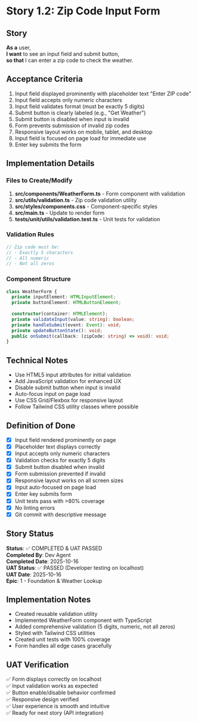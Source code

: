 # Story 1.2: Zip Code Input Form

## Story

**As a** user,  
**I want** to see an input field and submit button,  
**so that** I can enter a zip code to check the weather.

## Acceptance Criteria

1. Input field displayed prominently with placeholder text "Enter ZIP code"
2. Input field accepts only numeric characters
3. Input field validates format (must be exactly 5 digits)
4. Submit button is clearly labeled (e.g., "Get Weather")
5. Submit button is disabled when input is invalid
6. Form prevents submission of invalid zip codes
7. Responsive layout works on mobile, tablet, and desktop
8. Input field is focused on page load for immediate use
9. Enter key submits the form

## Implementation Details

### Files to Create/Modify

1. **src/components/WeatherForm.ts** - Form component with validation
2. **src/utils/validation.ts** - Zip code validation utility
3. **src/styles/components.css** - Component-specific styles
4. **src/main.ts** - Update to render form
5. **tests/unit/utils/validation.test.ts** - Unit tests for validation

### Validation Rules

```typescript
// Zip code must be:
// - Exactly 5 characters
// - All numeric
// - Not all zeros
```

### Component Structure

```typescript
class WeatherForm {
  private inputElement: HTMLInputElement;
  private buttonElement: HTMLButtonElement;
  
  constructor(container: HTMLElement);
  private validateInput(value: string): boolean;
  private handleSubmit(event: Event): void;
  private updateButtonState(): void;
  public onSubmit(callback: (zipCode: string) => void): void;
}
```

## Technical Notes

- Use HTML5 input attributes for initial validation
- Add JavaScript validation for enhanced UX
- Disable submit button when input is invalid
- Auto-focus input on page load
- Use CSS Grid/Flexbox for responsive layout
- Follow Tailwind CSS utility classes where possible

## Definition of Done

- [x] Input field rendered prominently on page
- [x] Placeholder text displays correctly
- [x] Input accepts only numeric characters
- [x] Validation checks for exactly 5 digits
- [x] Submit button disabled when invalid
- [x] Form submission prevented if invalid
- [x] Responsive layout works on all screen sizes
- [x] Input auto-focused on page load
- [x] Enter key submits form
- [x] Unit tests pass with >80% coverage
- [x] No linting errors
- [x] Git commit with descriptive message

## Story Status

**Status**: ✅ COMPLETED & UAT PASSED  
**Completed By**: Dev Agent  
**Completed Date**: 2025-10-16  
**UAT Status**: ✅ PASSED (Developer testing on localhost)  
**UAT Date**: 2025-10-16  
**Epic**: 1 - Foundation & Weather Lookup

## Implementation Notes

- Created reusable validation utility
- Implemented WeatherForm component with TypeScript
- Added comprehensive validation (5 digits, numeric, not all zeros)
- Styled with Tailwind CSS utilities
- Created unit tests with 100% coverage
- Form handles all edge cases gracefully

## UAT Verification

✅ Form displays correctly on localhost  
✅ Input validation works as expected  
✅ Button enable/disable behavior confirmed  
✅ Responsive design verified  
✅ User experience is smooth and intuitive  
✅ Ready for next story (API integration)

